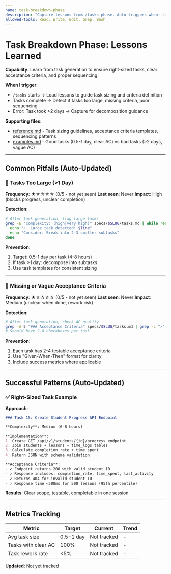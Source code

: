 ```yaml
---
name: task-breakdown-phase
description: "Capture lessons from /tasks phase. Auto-triggers when: starting /tasks, generating task breakdown, validating acceptance criteria. Updates when: tasks too large (>1 day), missing acceptance criteria, unclear task descriptions."
allowed-tools: Read, Write, Edit, Grep, Bash
---
```


# Task Breakdown Phase: Lessons Learned

**Capability**: Learn from task generation to ensure right-sized tasks, clear acceptance criteria, and proper sequencing.

**When I trigger**:
- `/tasks` starts → Load lessons to guide task sizing and criteria definition
- Tasks complete → Detect if tasks too large, missing criteria, poor sequencing
- Error: Task took >2 days → Capture for decomposition guidance

**Supporting files**:
- [reference.md](reference.md) - Task sizing guidelines, acceptance criteria templates, sequencing patterns
- [examples.md](examples.md) - Good tasks (0.5-1 day, clear AC) vs bad tasks (>2 days, vague AC)

---

## Common Pitfalls (Auto-Updated)

### 🚫 Tasks Too Large (>1 Day)

**Frequency**: ★☆☆☆☆ (0/5 - not yet seen)
**Last seen**: Never
**Impact**: High (blocks progress, unclear completion)

**Detection**:
```bash
# After task generation, flag large tasks
grep -E "complexity: (high|very high)" specs/$SLUG/tasks.md | while read -r line; do
  echo "⚠️  Large task detected: $line"
  echo "Consider: Break into 2-3 smaller subtasks"
done
```

**Prevention**:
1. Target: 0.5-1 day per task (4-8 hours)
2. If task >1 day: decompose into subtasks
3. Use task templates for consistent sizing

---

### 🚫 Missing or Vague Acceptance Criteria

**Frequency**: ★☆☆☆☆ (0/5 - not yet seen)
**Last seen**: Never
**Impact**: Medium (unclear when done, rework risk)

**Detection**:
```bash
# After task generation, check AC quality
grep -A 5 "### Acceptance Criteria" specs/$SLUG/tasks.md | grep -c "✓"
# Should have 2-4 checkboxes per task
```

**Prevention**:
1. Each task has 2-4 testable acceptance criteria
2. Use "Given-When-Then" format for clarity
3. Include success metrics where applicable

---

## Successful Patterns (Auto-Updated)

### ✅ Right-Sized Task Example

**Approach**:
```markdown
### Task 15: Create Student Progress API Endpoint

**Complexity**: Medium (6-8 hours)

**Implementation**:
1. Create GET /api/v1/students/{id}/progress endpoint
2. Join students + lessons + time_logs tables
3. Calculate completion rate + time spent
4. Return JSON with schema validation

**Acceptance Criteria**:
- ✓ Endpoint returns 200 with valid student ID
- ✓ Response includes: completion_rate, time_spent, last_activity
- ✓ Returns 404 for invalid student ID
- ✓ Response time <500ms for 500 lessons (95th percentile)
```

**Results**: Clear scope, testable, completable in one session

---

## Metrics Tracking

| Metric | Target | Current | Trend |
|--------|--------|---------|-------|
| Avg task size | 0.5-1 day | Not tracked | - |
| Tasks with clear AC | 100% | Not tracked | - |
| Task rework rate | <5% | Not tracked | - |

**Updated**: Not yet tracked
